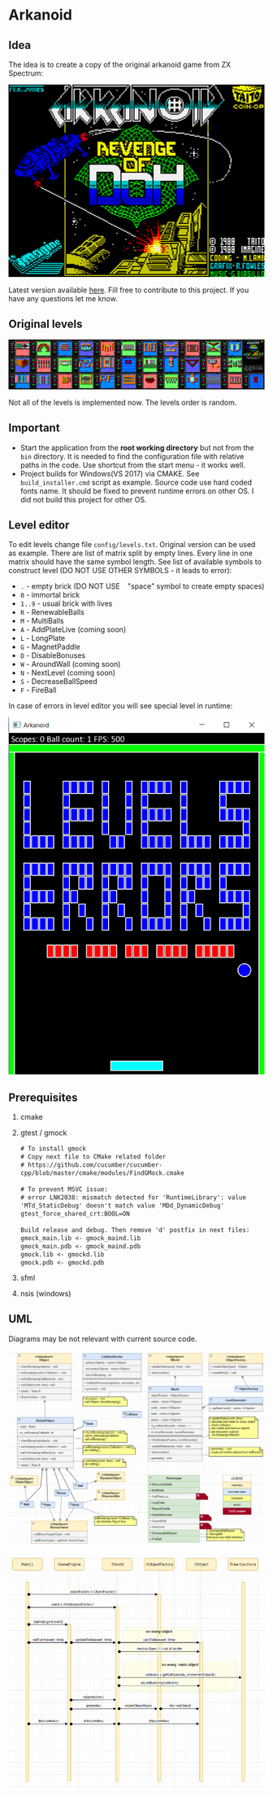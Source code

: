 # Arkanoid

## Idea

The idea is to create a copy of the original arkanoid game from ZX Spectrum:

![image-20200108163600764](ReadMe/image-20200108163600764.png)

Latest version available [here](https://github.com/marleeeeeey/PublicStore/tree/master/releases). Fill free to contribute to this project. If you have any questions let me know.

## Original levels

![image-20200108163721990](ReadMe/image-20200108163721990.png)

Not all of the levels is implemented now. The levels order is random.

## Important

- Start the application from the **root working directory** but not from the `bin` directory. It is needed to find the configuration file with relative paths in the code. Use shortcut from the start menu - it works well.
- Project builds for Windows(VS 2017) via CMAKE. See `build_installer.cmd` script as example. Source code use hard coded fonts name. It should be fixed to prevent runtime errors on other OS. I did not build this project for other OS. 

## Level editor

To edit levels change file `config/levels.txt`. Original version can be used as example. There are list of matrix split by empty lines. Every line in one matrix should have the same symbol length. See list of available symbols to construct level (DO NOT USE OTHER SYMBOLS - it leads to error):

- `.` - empty brick (DO NOT USE ` ` "space" symbol to create empty spaces)
- `0` - immortal brick
- `1..9` - usual brick with lives
- `R` - RenewableBalls
- `M` - MultiBalls
- `A` - AddPlateLive (coming soon)
- `L` - LongPlate
- `G` - MagnetPaddle
- `D` - DisableBonuses
- `W` - AroundWall (coming soon)
- `N` - NextLevel (coming soon)
- `S` - DecreaseBallSpeed
- `F` - FireBall

In case of errors in level editor you will see special level in runtime:

![image-20200108162548083](ReadMe/image-20200108162548083.png)

## Prerequisites

1. cmake

2. gtest / gmock

   ```
   # To install gmock
   # Copy next file to CMake related folder
   # https://github.com/cucumber/cucumber-cpp/blob/master/cmake/modules/FindGMock.cmake
   
   # To prevent MSVC issue:
   # error LNK2038: mismatch detected for 'RuntimeLibrary': value 'MTd_StaticDebug' doesn't match value 'MDd_DynamicDebug'
   gtest_force_shared_crt:BOOL=ON
   
   Build release and debug. Then remove 'd' postfix in next files:
   gmock_main.lib <- gmock_maind.lib 
   gmock_main.pdb <- gmock_maind.pdb
   gmock.lib <- gmockd.lib
   gmock.pdb <- gmockd.pdb
   ```

3. sfml

4. nsis (windows)

## UML

Diagrams may be not relevant with current source code.

![image-20200109142342702](ReadMe/image-20200109142342702.png)

![image-20200109143328391](ReadMe/image-20200109143328391.png)